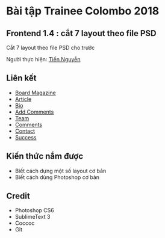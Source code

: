 # Bài tập Trainee Colombo 2018

## Frontend 1.4 : cắt 7 layout theo file PSD

Cắt 7 layout theo file PSD cho trước

Người thực hiện: [ Tiến Nguyễn ](https://github.com/tiennguyen98)

## Liên kết

*   [Board Magazine](https://tiennguyen98.github.io/front-end-1.4/board-magazine.html)
*   [Article](https://tiennguyen98.github.io/front-end-1.4/article.html)
*   [Bio](https://tiennguyen98.github.io/front-end-1.4/bio.html)
*   [Add Comments](https://tiennguyen98.github.io/front-end-1.4/add-comments.html)
*   [Team](https://tiennguyen98.github.io/front-end-1.4/team.html)
*   [Comments](https://tiennguyen98.github.io/front-end-1.4/comments.html)
*   [Contact](https://tiennguyen98.github.io/front-end-1.4/contacts.html)
*   [Success](https://tiennguyen98.github.io/front-end-1.4/success.html)

## Kiến thức nắm được
* Biết cách dựng một số layout cơ bản
* Biết cách dùng Photoshop cơ bản

## Credit
* Photoshop CS6
* SublimeText 3
* Coccoc
* Git